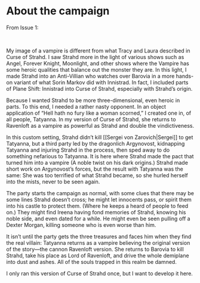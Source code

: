 # About the campaign

From Issue 1:

 

My image of a vampire is different from what Tracy and Laura described in Curse of Strahd. I saw Strahd more in the light of various shows such as Angel, Forever Knight, Moonlight, and other shows where the Vampire has some heroic qualities that balance out the monster they are. In this light, I made Strahd into an Anti-Villian who watches over Barovia in a more hands-on variant of what Sorin Markov did with Innistrad. In fact, I included parts of Plane Shift: Innistrad into Curse of Strahd, especially with Strahd’s origin.

Because I wanted Strahd to be more three-dimensional, even heroic in parts. To this end, I needed a rather nasty opponent. In an object application of “Hell hath no fury like a woman scorned,” I created one in, of all people, Tatyanna. In my version of Curse of Strahd, she returns to Ravenloft as a vampire as powerful as Strahd and double the vindictiveness.

In this custom setting, Strahd didn’t kill [[Sergei von Zarovich|Sergei]] to get Tatyanna, but a third party led by the dragonlich Argynovost, kidnapping Tatyanna and injuring Strahd in the process, then sped away to do something nefarious to Tatyanna. It is here where Strahd made the pact that turned him into a vampire (A noble twist on his dark origins.) Strahd made short work on Argynovost’s forces, but the result with Tatyanna was the same: She was too terrified of what Strahd became, so she hurled herself into the mists, never to be seen again.

The party starts the campaign as normal, with some clues that there may be some lines Strahd doesn’t cross; he might let innocents pass, or spirit them into his castle to protect them. (Where he keeps a heard of people to feed on.) They might find Ireena having fond memories of Strahd, knowing his noble side, and even dated for a while. He might even be seen pulling off a Dexter Morgan, killing someone who is even worse than him.

It isn’t until the party gets the three treasures and faces him when they find the real villain: Tatyanna returns as a vampire believing the original version of the story—the cannon Ravenloft version. She returns to Barovia to kill Strahd, take his place as Lord of Ravenloft, and drive the whole demiplane into dust and ashes. All of the souls trapped in this realm be damned.

I only ran this version of Curse of Strahd once, but I want to develop it here.

 
